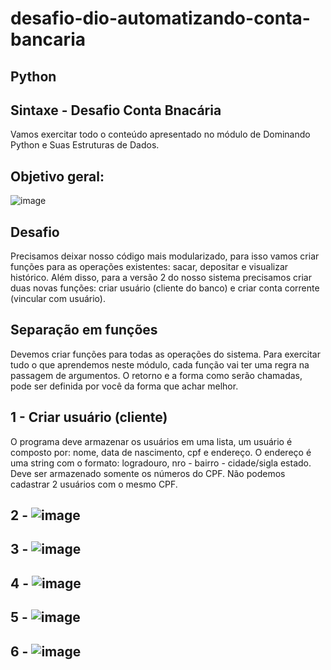 # desafio-dio-automatizando-conta-bancaria
## Python

## Sintaxe - Desafio Conta Bnacária

Vamos exercitar todo o conteúdo apresentado no módulo de Dominando Python e Suas Estruturas de Dados.

## Objetivo geral:
![image](https://github.com/Giliarney/desafio-dio-automatizando-conta-bancaria/assets/168928847/774c900f-c256-43a0-90e0-3456293f5722)

## Desafio

Precisamos deixar nosso código mais modularizado, para isso vamos criar funções para as operações existentes: sacar, depositar e visualizar histórico. Além disso, para a versão 2 do nosso sistema precisamos criar duas novas funções: criar usuário (cliente do banco) e criar conta corrente (vincular com usuário).

## Separação em funções

Devemos criar funções para todas as operações do sistema. Para exercitar tudo o que aprendemos neste módulo, cada função vai ter uma regra na passagem de argumentos. O retorno e a forma como serão chamadas, pode ser definida por você da forma que achar melhor.

## 1 - Criar usuário (cliente)

O programa deve armazenar os usuários em uma lista, um usuário é composto por: nome, data de nascimento, cpf e endereço. O endereço é uma string com o formato: logradouro, nro - bairro - cidade/sigla estado. Deve ser armazenado somente os números do CPF. Não podemos cadastrar 2 usuários com o mesmo CPF.

## 2 - ![image](https://github.com/Giliarney/desafio-dio-automatizando-conta-bancaria/assets/168928847/cc11a4db-3454-436c-9281-0aace5eef5b6)
## 3 - ![image](https://github.com/Giliarney/desafio-dio-automatizando-conta-bancaria/assets/168928847/2c70cd58-56e9-4571-8253-8da5ebdcfa67)
## 4 - ![image](https://github.com/Giliarney/desafio-dio-automatizando-conta-bancaria/assets/168928847/6f23a6a9-f37a-4d26-abb4-e181b6ba8708)
## 5 - ![image](https://github.com/Giliarney/desafio-dio-automatizando-conta-bancaria/assets/168928847/7999e1d8-82f3-436f-95ce-71d28dfaa12b)
## 6 - ![image](https://github.com/Giliarney/desafio-dio-automatizando-conta-bancaria/assets/168928847/ef51b8cd-fedb-4a28-9cb9-9b3f110dd59a)







